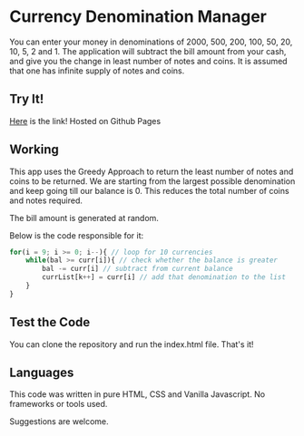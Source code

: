 # Currency Denomination Manager

You can enter your money in denominations of 2000, 500, 200, 100, 50, 20, 10, 5, 2 and 1. The application will subtract the bill amount from your cash, and give you the change in least number of notes and coins.
It is assumed that one has infinite supply of notes and coins.
## Try It!

[Here]( https://anonyda.github.io/Currency-Denominator/index.html) is the link!
Hosted on Github Pages

## Working

This app uses the Greedy Approach to return the least number of notes and coins to be returned. We are starting from the largest possible denomination and keep going till our balance is 0.
This reduces the total number of coins and notes required.

The bill amount is generated at random.

Below is the code responsible for it:

```javascript
for(i = 9; i >= 0; i--){ // loop for 10 currencies
    while(bal >= curr[i]){ // check whether the balance is greater
        bal -= curr[i] // subtract from current balance
        currList[k++] = curr[i] // add that denomination to the list
    }
}
```

## Test the Code
You can clone the repository and run the index.html file. 
That's it!


## Languages
This code was written in pure HTML, CSS and Vanilla Javascript. No frameworks or tools used.

Suggestions are welcome.
